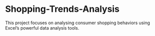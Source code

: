 # Shopping-Trends-Analysis
This project focuses on analysing consumer shopping behaviors using Excel’s powerful data analysis tools.
